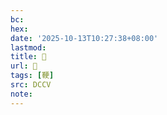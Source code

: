 ```yaml
---
bc:
hex:
date: '2025-10-13T10:27:38+08:00'
lastmod:
title: 􅈪
url: 􅈪
tags: [鞕]
src: DCCV
note:
---
```

